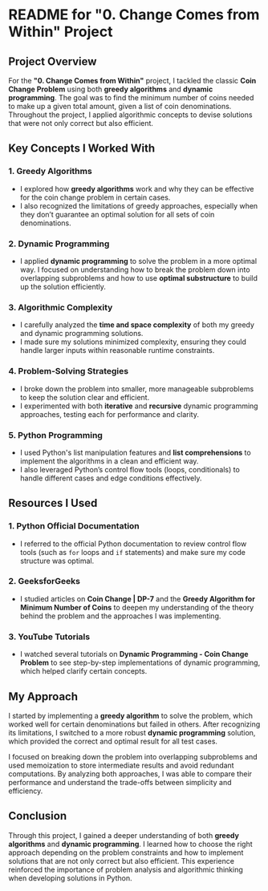 # README for "0. Change Comes from Within" Project

## Project Overview

For the **"0. Change Comes from Within"** project, I tackled the classic **Coin Change Problem** using both **greedy algorithms** and **dynamic programming**. The goal was to find the minimum number of coins needed to make up a given total amount, given a list of coin denominations. Throughout the project, I applied algorithmic concepts to devise solutions that were not only correct but also efficient.

## Key Concepts I Worked With

### 1. **Greedy Algorithms**
   - I explored how **greedy algorithms** work and why they can be effective for the coin change problem in certain cases.
   - I also recognized the limitations of greedy approaches, especially when they don’t guarantee an optimal solution for all sets of coin denominations.

### 2. **Dynamic Programming**
   - I applied **dynamic programming** to solve the problem in a more optimal way. I focused on understanding how to break the problem down into overlapping subproblems and how to use **optimal substructure** to build up the solution efficiently.

### 3. **Algorithmic Complexity**
   - I carefully analyzed the **time and space complexity** of both my greedy and dynamic programming solutions.
   - I made sure my solutions minimized complexity, ensuring they could handle larger inputs within reasonable runtime constraints.

### 4. **Problem-Solving Strategies**
   - I broke down the problem into smaller, more manageable subproblems to keep the solution clear and efficient.
   - I experimented with both **iterative** and **recursive** dynamic programming approaches, testing each for performance and clarity.

### 5. **Python Programming**
   - I used Python's list manipulation features and **list comprehensions** to implement the algorithms in a clean and efficient way.
   - I also leveraged Python’s control flow tools (loops, conditionals) to handle different cases and edge conditions effectively.

## Resources I Used

### 1. **Python Official Documentation**
   - I referred to the official Python documentation to review control flow tools (such as `for` loops and `if` statements) and make sure my code structure was optimal.

### 2. **GeeksforGeeks**
   - I studied articles on **Coin Change | DP-7** and the **Greedy Algorithm for Minimum Number of Coins** to deepen my understanding of the theory behind the problem and the approaches I was implementing.

### 3. **YouTube Tutorials**
   - I watched several tutorials on **Dynamic Programming - Coin Change Problem** to see step-by-step implementations of dynamic programming, which helped clarify certain concepts.

## My Approach

I started by implementing a **greedy algorithm** to solve the problem, which worked well for certain denominations but failed in others. After recognizing its limitations, I switched to a more robust **dynamic programming** solution, which provided the correct and optimal result for all test cases.

I focused on breaking down the problem into overlapping subproblems and used memoization to store intermediate results and avoid redundant computations. By analyzing both approaches, I was able to compare their performance and understand the trade-offs between simplicity and efficiency.

## Conclusion

Through this project, I gained a deeper understanding of both **greedy algorithms** and **dynamic programming**. I learned how to choose the right approach depending on the problem constraints and how to implement solutions that are not only correct but also efficient. This experience reinforced the importance of problem analysis and algorithmic thinking when developing solutions in Python.
